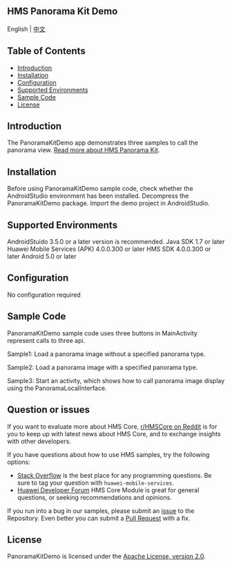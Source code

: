 ## HMS Panorama Kit Demo
English | [中文](https://github.com/HMS-Core/hms-panoram-demo/blob/master/README_ZH.md)

## Table of Contents

 * [Introduction](#introduction)
 * [Installation](#installation)
 * [Configuration ](#configuration )
 * [Supported Environments](#supported-environments)
 * [Sample Code](#sample-code)
 * [License](#license)
 
 
## Introduction
The PanoramaKitDemo app demonstrates three samples to call the panorama view.
[Read more about HMS Panorama Kit](https://developer.huawei.com/consumer/cn/hms/huawei-panoramakit).

## Installation
Before using PanoramaKitDemo sample code, check whether the AndroidStudio environment has been installed. 
Decompress the PanoramaKitDemo package. 
Import the demo project in AndroidStudio.
    
## Supported Environments
AndroidStuido 3.5.0 or a later version is recommended.
Java SDK 1.7 or later
Huawei Mobile Services (APK) 4.0.0.300 or later
HMS SDK 4.0.0.300 or later
Android 5.0 or later

## Configuration 
No configuration required
	
## Sample Code
PanoramaKitDemo sample code uses three buttons in MainActivity represent calls to three api. 

Sample1: Load a panorama image without a specified panorama type.

Sample2: Load a panorama image with a specified panorama type.

Sample3: Start an activity, which shows how to call panorama image display using the PanoramaLocalInterface.

## Question or issues
If you want to evaluate more about HMS Core,
[r/HMSCore on Reddit](https://www.reddit.com/r/HuaweiDevelopers/) is for you to keep up with latest news about HMS Core, and to exchange insights with other developers.

If you have questions about how to use HMS samples, try the following options:
- [Stack Overflow](https://stackoverflow.com/questions/tagged/huawei-mobile-services) is the best place for any programming questions. Be sure to tag your question with 
`huawei-mobile-services`.
- [Huawei Developer Forum](https://forums.developer.huawei.com/forumPortal/en/home?fid=0101187876626530001) HMS Core Module is great for general questions, or seeking recommendations and opinions.

If you run into a bug in our samples, please submit an [issue](https://github.com/HMS-Core/hms-panoram-demo/issues) to the Repository. Even better you can submit a [Pull Request](https://github.com/HMS-Core/hms-panoram-demo/pulls) with a fix.

##  License
PanoramaKitDemo is licensed under the [Apache License, version 2.0](http://www.apache.org/licenses/LICENSE-2.0).
